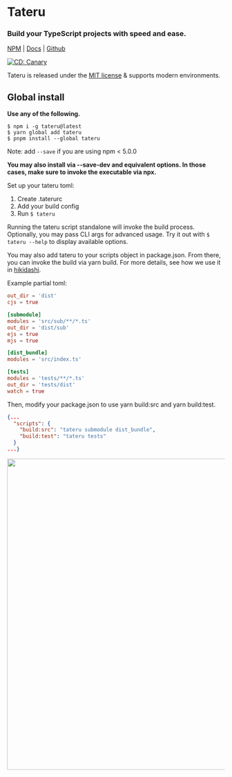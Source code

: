 # Tateru

### Build your TypeScript projects with speed and ease.

[NPM](https://npm.im/tateru) |
[Docs](https://kaihodev.github.io/tateru) |
[Github](https://github.com/kaihodev/tateru/tree/develop)

[![CD: Canary](https://github.com/kaihodev/tateru/actions/workflows/cd-canary.yml/badge.svg)](https://github.com/kaihodev/tateru/actions/workflows/cd-canary.yml)

Tateru is released under the [MIT license](https://github.com/kaihodev/tateru/blob/develop/LICENSE) & supports modern environments.<br>

## Global install

**Use any of the following.**
```shell
$ npm i -g tateru@latest
$ yarn global add tateru
$ pnpm install --global tateru
```
Note: add `--save` if you are using npm < 5.0.0

**You may also install via --save-dev and equivalent options. In those cases, make sure to invoke the executable via npx.**

Set up your tateru toml:

1. Create .taterurc
2. Add your build config
3. Run `$ tateru`

Running the tateru script standalone will invoke the build process. Optionally, you may pass CLI args for advanced usage. Try it out with `$ tateru --help` to display available options.

You may also add tateru to your scripts object in package.json. From there, you can invoke the build via yarn build. For more details, see how we use it in [hikidashi](https://npm.im/hikidashi).

Example partial toml:

```toml
out_dir = 'dist'
cjs = true

[submodule]
modules = 'src/sub/**/*.ts'
out_dir = 'dist/sub'
ejs = true
mjs = true

[dist_bundle]
modules = 'src/index.ts'

[tests]
modules = 'tests/**/*.ts'
out_dir = 'tests/dist'
watch = true
```

Then, modify your package.json to use yarn build:src and yarn build:test.
```json
{...
  "scripts": {
    "build:src": "tateru submodule dist_bundle",
    "build:test": "tateru tests"
  }
...}
```

<div align="center">
<img src="https://files.yande.re/sample/8eb9828da10f4cee45fa2297dce552a8/yande.re%20415409%20sample%20akashi_%28azur_lane%29%20animal_ears%20azur_lane%20heels%20nishina_hima.jpg" width="720" />
</div>
